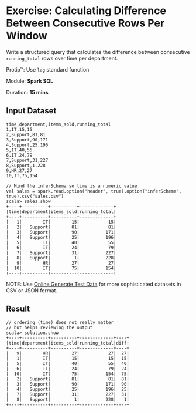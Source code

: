 # Exercise: Calculating Difference Between Consecutive Rows Per Window

Write a structured query that calculates the difference between consecutive `running_total` rows over time per department.

Protip™: Use `lag` standard function

Module: **Spark SQL**

Duration: **15 mins**

## Input Dataset

```text
time,department,items_sold,running_total
1,IT,15,15
2,Support,81,81
3,Support,90,171
4,Support,25,196
5,IT,40,55
6,IT,24,79
7,Support,31,227
8,Support,1,228
9,HR,27,27
10,IT,75,154
```

```text
// Mind the inferSchema so time is a numeric value
val sales = spark.read.option("header", true).option("inferSchema", true).csv("sales.csv")
scala> sales.show
+----+----------+----------+-------------+
|time|department|items_sold|running_total|
+----+----------+----------+-------------+
|   1|        IT|        15|           15|
|   2|   Support|        81|           81|
|   3|   Support|        90|          171|
|   4|   Support|        25|          196|
|   5|        IT|        40|           55|
|   6|        IT|        24|           79|
|   7|   Support|        31|          227|
|   8|   Support|         1|          228|
|   9|        HR|        27|           27|
|  10|        IT|        75|          154|
+----+----------+----------+-------------+
```

NOTE: Use [Online Generate Test Data](http://www.convertcsv.com/generate-test-data.htm) for more sophisticated datasets in CSV or JSON format.

## Result

```text
// ordering (time) does not really matter
// but helps reviewing the output
scala> solution.show
+----+----------+----------+-------------+----+
|time|department|items_sold|running_total|diff|
+----+----------+----------+-------------+----+
|   9|        HR|        27|           27|  27|
|   1|        IT|        15|           15|  15|
|   5|        IT|        40|           55|  40|
|   6|        IT|        24|           79|  24|
|  10|        IT|        75|          154|  75|
|   2|   Support|        81|           81|  81|
|   3|   Support|        90|          171|  90|
|   4|   Support|        25|          196|  25|
|   7|   Support|        31|          227|  31|
|   8|   Support|         1|          228|   1|
+----+----------+----------+-------------+----+
```

<!--
## Solution

```text
import org.apache.spark.sql.expressions.Window
val departmentByTimeAsc = Window.partitionBy("department").orderBy($"time".asc)

val solution = sales.withColumn("diff", 'running_total - lag('running_total, 1, 0).over(departmentByTime))
```

-->
